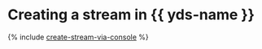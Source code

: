 # Creating a stream in {{ yds-name }}

{% include [create-stream-via-console](../../_includes/data-streams/create-stream-via-console.md) %}

